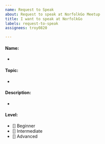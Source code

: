 ```yaml
---
name: Request to Speak
about: Request to speak at NorfolkGo Meetup
title: I want to speak at NorfolkGo
labels: request-to-speak
assignees: troy0820

---
```


#### Name: 
- 

#### Topic:
- 

#### Description:
-
 
#### Level:
- [] Beginner
- [] Intermediate
- [] Advanced
